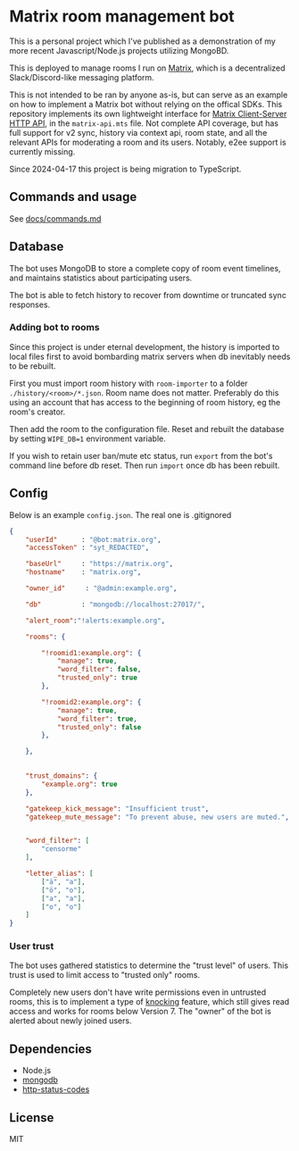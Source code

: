 # Matrix room management bot 

This is a personal project which I've published as a demonstration of my more 
recent Javascript/Node.js projects utilizing MongoBD. 

This is deployed to manage rooms I run on [Matrix](https://matrix.org),
which is a decentralized Slack/Discord-like messaging platform. 

This is not intended to be ran by anyone as-is, but can serve as an example on 
how to implement a Matrix bot without relying on the offical SDKs. This repository implements its own lightweight 
interface for [Matrix Client-Server HTTP API](https://spec.matrix.org/v1.9/client-server-api/), 
in the `matrix-api.mts` file. Not complete API coverage, but has full support for
v2 sync, history via context api, room state, and all the relevant APIs for moderating a room and its users. 
Notably, e2ee support is currently missing.

Since 2024-04-17 this project is being migration to TypeScript.

## Commands and usage
See [docs/commands.md](./docs/commands.md)

## Database
The bot uses MongoDB to store a complete copy of room event timelines, and 
maintains statistics about participating users.

The bot is able to fetch history to recover from downtime 
or truncated sync responses.

### Adding bot to rooms
Since this project is under eternal development, the history is imported to 
local files first to avoid bombarding matrix servers when db inevitably needs 
to be rebuilt. 

First you must import room history with `room-importer` to a folder 
`./history/<room>/*.json`. Room name does not matter. 
Preferably do this using an account that has access to the beginning of room 
history, eg the room's creator. 

Then add the room to the configuration file. Reset and rebuilt the 
database by setting `WIPE_DB=1` environment variable.

If you wish to retain user ban/mute etc status, run `export` from the bot's 
command line before db reset. Then run `import` once db has been rebuilt. 

## Config

Below is an example `config.json`. The real one is .gitignored

```json
{
	"userId"      : "@bot:matrix.org",
	"accessToken" : "syt_REDACTED",

	"baseUrl"     : "https://matrix.org",
	"hostname"    : "matrix.org",

	"owner_id"     : "@admin:example.org",

	"db"          : "mongodb://localhost:27017/",

	"alert_room":"!alerts:example.org",

	"rooms": {

		"!roomid1:example.org": {
			"manage": true,
			"word_filter": false,
			"trusted_only": true 
		},

		"!roomid2:example.org": {
			"manage": true,
			"word_filter": true,
			"trusted_only": false
		},

	},
	

	"trust_domains": {
		"example.org": true
	},

	"gatekeep_kick_message": "Insufficient trust",
	"gatekeep_mute_message": "To prevent abuse, new users are muted.",


	"word_filter": [
		"censorme"
	],

	"letter_alias": [
		["ä", "a"],
		["ö", "o"],
		["а", "a"],
		["о", "o"]
	]
}


```


### User trust
The bot uses gathered statistics to determine the "trust level" of users. This 
trust is used to limit access to "trusted only" rooms. 

Completely new users don't have write permissions even in untrusted rooms, this 
is to implement a type of 
[knocking](https://spec.matrix.org/v1.5/client-server-api/#mroomjoin_rules) 
feature, which still gives read access and works for rooms below Version 7. 
The "owner" of the bot is alerted about newly joined users.



## Dependencies
- Node.js
- [mongodb](https://www.npmjs.com/package/mongodb)
- [http-status-codes](https://www.npmjs.com/package/http-status-codes)

## License
MIT


